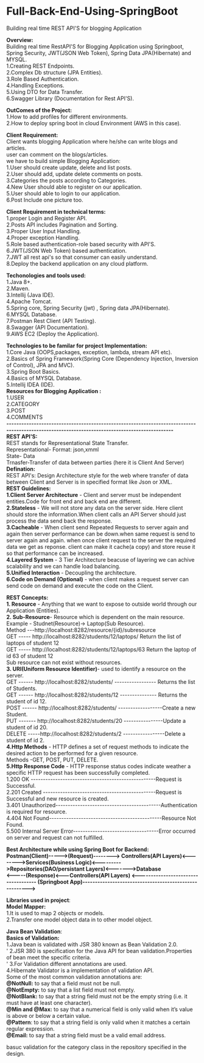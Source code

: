 # Full-Back-End-Using-SpringBoot <br/>
Building real time REST API'S for blogging  Application<br/>

**Overview:**<br/>
Building real time RestAPI'S for Blogging Application using Springboot, Spring Security, JWT(JSON Web Token), Spring Data JPA(Hibernate) and MYSQL.<br/>
1.Creating REST Endpoints.<br/>
2.Complex Db structure (JPA Entities).<br/>
3.Role Based Authentication.<br/>
4.Handling Exceptions.<br/>
5.Using DTO for Data Transfer.<br/>
6.Swagger Library (Documentation  for Rest API'S).<br/>

**OutComes of the Project:**<br/>
1.How to add profiles for different environments.<br/>
2.How to deploy spring boot in  cloud Environment (AWS in this case).<br/>

**Client Requirement:**<br/>
Client wants blogging Application where he/she can write blogs and articles.<br/>
user can comment on the blogs/articles.<br/>
we have to build simple Blogging Application:<br/>
1.User should create update, delete and list posts.<br/>
2.User should  add, update delete comments on posts.<br/>
3.Categories the posts according to Categories.<br/>
4.New User should able to register on our application.<br/>
5.User should able to login to our application.<br/>
6.Post Include one picture too.<br/>

**Client Requirement in technical terms:**<br/>
1.proper Login and Register API.<br/>
2.Posts API includes Pagination and Sorting.<br/>
3.Proper User Input Handling.<br/>
4.Proper exception Handling.<br/>
5.Role based authentication-role based security with API'S.<br/>
6.JWT(JSON Web Token) based authentication.<br/>
7.JWT all rest api's so that consumer can easily understand.<br/>
8.Deploy the backend application on any cloud platform.<br/>

**Techonologies and tools used:**<br/>
1.Java 8+.<br/>
2.Maven.<br/>
3.Intellij (Java IDE).<br/>
4.Apache Tomcat.<br/>
5.Spring core, Spring Security (jwt) , Spring data JPA(Hibernate).<br/>
6.MYSQL Database.<br/>
7.Postman Rest Client (API Testing).<br/>
8.Swagger (API Documentation).<br/>
9.AWS EC2 (Deploy the Application).<br/>

**Technologies to be familar for project Implementation:**<br/>
1.Core Java (OOPS,packages, exception, lambda, stream API etc).<br/>
2.Basics of Spring Framework(Spring Core (Dependency Injection, Inversion of Control), JPA and MVC).<br/>
3.Spring Boot Basics.<br/>
4.Basics of MYSQL Database.<br/>
5.Intellij IDEA (IDE).<br/>
**Resources for Blogging Application :** <br/>
1.USER<br/>
2.CATEGORY<br/>
3.POST<br/>
4.COMMENTS<br/>
**-----------------------------------------------------------------------------------------------------------------------------------------------**<br/>
**REST API'S:**<br/>
REST stands for Representational State Transfer.<br/>
Representational- Format: json,xmml<br/>
State- Data<br/>
Trnasfer-Transfer of data between parties (here it is Client And Server)<br/>
**Defination:**<br/>
REST API's: Design Architecture style for the web where transfer of data between Client and Server  is in specified format like Json or XML.<br/>
**REST Guidelines:**<br/>
**1.Client Server Architecture** - Client and server must be independent entities.Code for front end and back end are different.<br/>
**2.Stateless** - We will not store any data on the server side. Here client should store the information.When client calls an API Server should just process the data send back the response.<br/>
**3.Cacheable** - When client send Repeated Requests to server again and again then server performance can be down.when same request is send to server again and again.
when once client request to the server the required data we get as reponse. client can make it cache(a copy) and store  reuse it so that performance can be increased.<br/>
**4.Layered System** - 3 Tier Architecture beacuse of layering we can achive scalability and we can handle load balancing.<br/>
**5.Unified Interaction** - Decoupling the architecture.<br/>
**6.Code on Demand (Optional)** - when client makes a request server can  send code on demand and execute the code on the Client.<br/>

**REST Concepts:**<br/>
**1. Resource** - Anything that we want to expose to outside world through our Application (Entities).<br/>
**2. Sub-Resource**- Resource which is dependent on the main resource. Example - Studnet(Resource)-> Laptop(Sub Resource).<br/>
  Method ---http://localhost:8282/resource/{id}/subresource<br/>
  GET ----- http://localhost:8282/students/12/laptops/   Return the list of laptops of student 12<br/>
  GET ----- http://localhost:8282/students/12/laptops/63 Return the laptop of id 63 of student 12<br/>
  Sub resource can not exist without resources.<br/>
**3. URI(Uniform Resource Identifier)**- used to identify a resource on the server.<br/>
    GET  ------ http://localhost:8282/students/ ----------------- Returns the list of Students.<br/>
    GET  ------ http://localhost:8282/students/12 --------------- Returns the student of id 12.<br/>
    POST ------ http://localhost:8282/students/ ------------------Create a new Student.<br/>
    PUT ------- http://localhost:8282/students/20 ----------------Update a student of id 20.<br/>
    DELETE -----http://localhost:8282/students/2 -----------------Delete a student of id 2.<br/>
**4.Http Methods** - HTTP defines a set of request methods to indicate the desired action to be performed for a given resource.<br/>
 Methods -GET, POST, PUT, DELETE. <br/>
**5.Http Response Code** - HTTP response status codes indicate weather a specific HTTP request has been successfully completed.<br/>
1.200 OK ---------------------------------------------------Request is Successful.<br/>
2.201 Created ----------------------------------------------Request is Successful and new resource is created.<br/>
3.401 Unauthorized-------------------------------------------Authentication is required for resource.<br/>
4.404 Not Found----------------------------------------------Resource Not Found.<br/>
5.500 Internal Server Error-----------------------------------Error occurred on server and request can not fulfilled.<br/>

**Best Architecture while using Spring Boot for Backend:**<br/>
**Postman(Client)----->(Request)--------> Controllers(API Layers)<-------->Services(Business Logic)<--------->Repositories(DAO/persistant Layers)<------->Database<br/>
  <-----(Response)<---Controllers(API Layers)     <------------------------------------ (Springboot App)-------------------------------------------------------><br/>**

**Libraries used in project**:<br/>
**Model Mapper:**<br/>
1.It is used to map 2 objects or models.<br/>
2.Transfer one  model object data  in to other model object.<br/>

**Java Bean Validation**:<br/>
**Basics of Validation:**<br/>
1.Java bean is validated with JSR 380 known as Bean Validation 2.0.<br/>'
2.JSR 380 is specification for the Java API for bean  validation.Properties of bean meet the specific criteria.<br/>'
3.For Validation different annotations are used.<br/>
4.Hibernate Validator is a implementation of validation API.<br/>
Some of the most common validation annotations are:<br/>
**@NotNull:** to say that a field must not be null.<br/>
**@NotEmpty:** to say that a list field must not empty.<br/>
**@NotBlank:** to say that a string field must not be the empty string (i.e. it must have at least one character).<br/>
**@Min and @Max:** to say that a numerical field is only valid when it’s value is above or below a certain value.<br/>
**@Pattern**: to say that a string field is only valid when it matches a certain regular expression.<br/>
**@Email:** to say that a string field must be a valid email address.<br/>

 basuc validation for  the category class in  the repository specified in the design.
     













